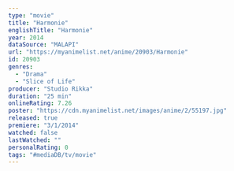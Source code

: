 ```yaml
---
type: "movie"
title: "Harmonie"
englishTitle: "Harmonie"
year: 2014
dataSource: "MALAPI"
url: "https://myanimelist.net/anime/20903/Harmonie"
id: 20903
genres: 
  - "Drama"
  - "Slice of Life"
producer: "Studio Rikka"
duration: "25 min"
onlineRating: 7.26
poster: "https://cdn.myanimelist.net/images/anime/2/55197.jpg"
released: true
premiere: "3/1/2014"
watched: false
lastWatched: ""
personalRating: 0
tags: "#mediaDB/tv/movie"
---
```


